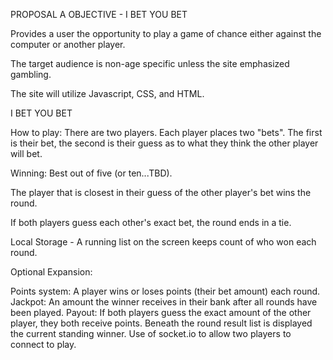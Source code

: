 PROPOSAL A OBJECTIVE - I BET YOU BET

Provides a user the opportunity to play a game of chance either against the computer or another player.

The target audience is non-age specific unless the site emphasized gambling.

The site will utilize Javascript, CSS, and HTML.

I BET YOU BET

How to play: There are two players. Each player places two "bets". The first is their bet, the second is their guess as to what they think the other player will bet.

Winning: Best out of five (or ten...TBD).

The player that is closest in their guess of the other player's bet wins the round.

If both players guess each other's exact bet, the round ends in a tie.

Local Storage - A running list on the screen keeps count of who won each round.

Optional Expansion:

Points system: A player wins or loses points (their bet amount) each round.
Jackpot: An amount the winner receives in their bank after all rounds have been played.
Payout: If both players guess the exact amount of the other player, they both receive points.
Beneath the round result list is displayed the current standing winner.
Use of socket.io to allow two players to connect to play.
